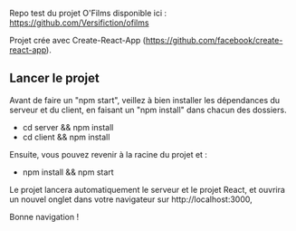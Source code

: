 Repo test du projet O'Films disponible ici : https://github.com/Versifiction/ofilms

Projet crée avec Create-React-App (https://github.com/facebook/create-react-app).

## Lancer le projet

Avant de faire un "npm start", veillez à bien installer les dépendances du serveur et du client, en faisant un "npm install" dans chacun des dossiers.

- cd server && npm install
- cd client && npm install

Ensuite, vous pouvez revenir à la racine du projet et :

- npm install && npm start

Le projet lancera automatiquement le serveur et le projet React, et ouvrira un nouvel onglet dans votre navigateur sur http://localhost:3000,

Bonne navigation !
